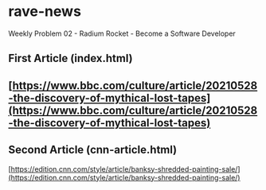 # rave-news
Weekly Problem 02 - Radium Rocket - Become a Software Developer

## First Article (index.html)
[https://www.bbc.com/culture/article/20210528-the-discovery-of-mythical-lost-tapes](https://www.bbc.com/culture/article/20210528-the-discovery-of-mythical-lost-tapes)
---
## Second Article (cnn-article.html)
[https://edition.cnn.com/style/article/banksy-shredded-painting-sale/](https://edition.cnn.com/style/article/banksy-shredded-painting-sale/)
